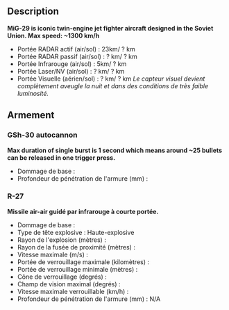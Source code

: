 ## Description
**MiG-29 is iconic twin-engine jet fighter aircraft designed in the Soviet Union. Max speed: ~1300 km/h**
* Portée RADAR actif (air/sol) : 23km/ ? km
* Portée RADAR passif (air/sol) : ? km/ ? km
* Portée Infrarouge (air/sol) : 5km/ ? km
* Portée Laser/NV (air/sol) : ? km/ ? km
* Portée Visuelle (aérien/sol) : ? km/ ? km
*Le capteur visuel devient complètement aveugle la nuit et dans des conditions de très faible luminosité.*

## Armement
### GSh-30 autocannon
**Max duration of single burst is 1 second which means around ~25 bullets can be released in one trigger press.**
* Dommage de base : 
* Profondeur de pénétration de l'armure (mm) : 
### R-27
**Missile air-air guidé par infrarouge à courte portée.**
* Dommage de base : 
* Type de tête explosive : Haute-explosive
* Rayon de l'explosion (mètres) : 
* Rayon de la fusée de proximité (mètres) : 
* Vitesse maximale (m/s) : 
* Portée de verrouillage maximale (kilomètres) : 
* Portée de verrouillage minimale (mètres) : 
* Cône de verrouillage (degrés) : 
* Champ de vision maximal (degrés) : 
* Vitesse maximale verrouillable (km/h) : 
* Profondeur de pénétration de l'armure (mm) : N/A
